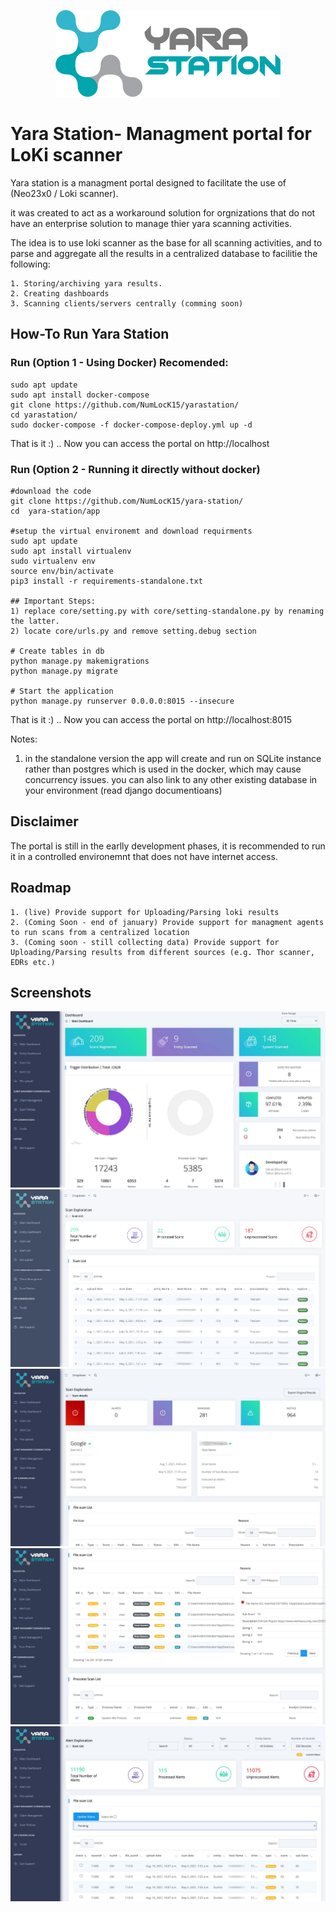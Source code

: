 <p align="center">
    <img src="app/core/static/assets/images/mid_new.png"/>
</p>
  
# Yara Station- Managment portal for LoKi scanner

Yara station is a managment portal designed to facilitate the use of (Neo23x0 / Loki scanner).  

it was created to act as a workaround solution for orgnizations that do not have an enterprise solution to manage thier yara scanning activities.

The idea is to use loki scanner as the base for all scanning activities, and to parse and aggregate all the results in a centralized database to facilitie the following:

    1. Storing/archiving yara results.
    2. Creating dashboards
    3. Scanning clients/servers centrally (comming soon)

       

## How-To Run Yara Station 

### Run (Option 1 - Using Docker) Recomended: 

    sudo apt update
    sudo apt install docker-compose
    git clone https://github.com/NumLocK15/yarastation/
    cd yarastation/
    sudo docker-compose -f docker-compose-deploy.yml up -d
    
That is it :) .. Now you can access the portal on http://localhost

### Run (Option 2 - Running it directly without docker) 

    #download the code
    git clone https://github.com/NumLocK15/yara-station/
    cd  yara-station/app
    
    #setup the virtual environemt and download requirments
    sudo apt update
    sudo apt install virtualenv
    sudo virtualenv env
    source env/bin/activate
    pip3 install -r requirements-standalone.txt 
    
    ## Important Steps:
    1) replace core/setting.py with core/setting-standalone.py by renaming the latter.
    2) locate core/urls.py and remove setting.debug section
   
    # Create tables in db
    python manage.py makemigrations
    python manage.py migrate
    
    # Start the application 
    python manage.py runserver 0.0.0.0:8015 --insecure

That is it :) .. Now you can access the portal on http://localhost:8015

Notes: 
1) in the standalone version the app will create and run on SQLite instance rather than postgres which is used in the docker, which may cause concurrency issues. you can also link to any other existing database in your environment (read django documentioans) 



## Disclaimer
The portal is still in the earlly development phases, it is recommended to run it in a controlled environemnt that does not have internet access. 


## Roadmap
    1. (live) Provide support for Uploading/Parsing loki results
    2. (Coming Soon - end of january) Provide support for managment agents to run scans from a centralized location
    3. (Coming soon - still collecting data) Provide support for Uploading/Parsing results from different sources (e.g. Thor scanner, EDRs etc.)
    
    
## Screenshots
<p align="center">
    <img src="app/core/static/assets/images/sc1.jpg"/>
    <img src="app/core/static/assets/images/sc2.png"/>
    <img src="app/core/static/assets/images/sc3.jpg"/>
    <img src="app/core/static/assets/images/sc4.jpg"/>
    <img src="app/core/static/assets/images/sc5.jpg"/>
</p>

